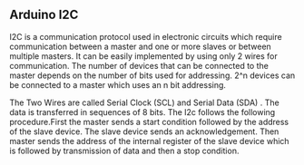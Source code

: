 ## Arduino I2C

I2C is a communication protocol used in electronic circuits which require communication between a master and one or more slaves or between multiple masters. 
It can be easily implemented by using only 2 wires for communication. The number of devices that can be connected to the master depends on the number of bits used for addressing.
2^n devices can be connected to a master which uses an n bit addressing.

The Two Wires are called Serial Clock (SCL) and Serial Data (SDA) . 
The data is transferred in sequences of 8 bits. The I2c follows the following procedure.First the master sends a start condition followed by the address of the slave device. 
The slave device sends an acknowledgement. Then master sends the address of the internal register of the slave device which is followed by transmission of data and then a stop condition.
